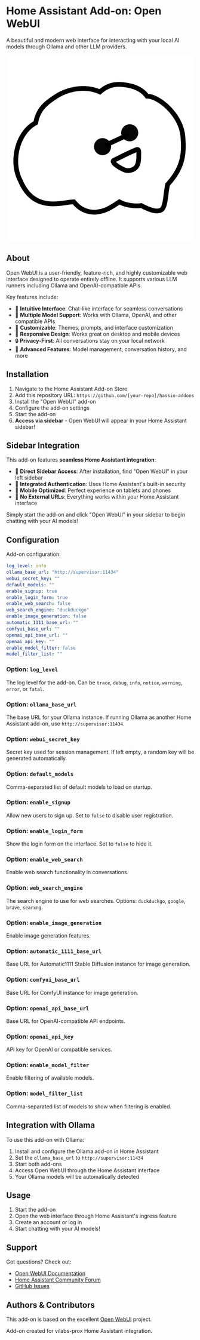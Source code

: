 # Home Assistant Add-on: Open WebUI

A beautiful and modern web interface for interacting with your local AI models through Ollama and other LLM providers.

![Open WebUI Logo][logo]

## About

Open WebUI is a user-friendly, feature-rich, and highly customizable web interface designed to operate entirely offline. It supports various LLM runners including Ollama and OpenAI-compatible APIs.

Key features include:

- 🚀 **Intuitive Interface**: Chat-like interface for seamless conversations
- 🔄 **Multiple Model Support**: Works with Ollama, OpenAI, and other compatible APIs
- 🎨 **Customizable**: Themes, prompts, and interface customization
- 📱 **Responsive Design**: Works great on desktop and mobile devices
- 🔒 **Privacy-First**: All conversations stay on your local network
- 🔧 **Advanced Features**: Model management, conversation history, and more

## Installation

1. Navigate to the Home Assistant Add-on Store
2. Add this repository URL: `https://github.com/[your-repo]/hassio-addons`
3. Install the "Open WebUI" add-on
4. Configure the add-on settings
5. Start the add-on
6. **Access via sidebar** - Open WebUI will appear in your Home Assistant sidebar!

## Sidebar Integration

This add-on features **seamless Home Assistant integration**:

- 🔗 **Direct Sidebar Access**: After installation, find "Open WebUI" in your left sidebar
- 🔐 **Integrated Authentication**: Uses Home Assistant's built-in security
- 📱 **Mobile Optimized**: Perfect experience on tablets and phones
- 🚀 **No External URLs**: Everything works within your Home Assistant interface

Simply start the add-on and click "Open WebUI" in your sidebar to begin chatting with your AI models!

## Configuration

Add-on configuration:

```yaml
log_level: info
ollama_base_url: "http://supervisor:11434"
webui_secret_key: ""
default_models: ""
enable_signup: true
enable_login_form: true
enable_web_search: false
web_search_engine: "duckduckgo"
enable_image_generation: false
automatic_1111_base_url: ""
comfyui_base_url: ""
openai_api_base_url: ""
openai_api_key: ""
enable_model_filter: false
model_filter_list: ""
```

### Option: `log_level`

The log level for the add-on. Can be `trace`, `debug`, `info`, `notice`, `warning`, `error`, or `fatal`.

### Option: `ollama_base_url`

The base URL for your Ollama instance. If running Ollama as another Home Assistant add-on, use `http://supervisor:11434`.

### Option: `webui_secret_key`

Secret key used for session management. If left empty, a random key will be generated automatically.

### Option: `default_models`

Comma-separated list of default models to load on startup.

### Option: `enable_signup`

Allow new users to sign up. Set to `false` to disable user registration.

### Option: `enable_login_form`

Show the login form on the interface. Set to `false` to hide it.

### Option: `enable_web_search`

Enable web search functionality in conversations.

### Option: `web_search_engine`

The search engine to use for web searches. Options: `duckduckgo`, `google`, `brave`, `searxng`.

### Option: `enable_image_generation`

Enable image generation features.

### Option: `automatic_1111_base_url`

Base URL for Automatic1111 Stable Diffusion instance for image generation.

### Option: `comfyui_base_url`

Base URL for ComfyUI instance for image generation.

### Option: `openai_api_base_url`

Base URL for OpenAI-compatible API endpoints.

### Option: `openai_api_key`

API key for OpenAI or compatible services.

### Option: `enable_model_filter`

Enable filtering of available models.

### Option: `model_filter_list`

Comma-separated list of models to show when filtering is enabled.

## Integration with Ollama

To use this add-on with Ollama:

1. Install and configure the Ollama add-on in Home Assistant
2. Set the `ollama_base_url` to `http://supervisor:11434`
3. Start both add-ons
4. Access Open WebUI through the Home Assistant interface
5. Your Ollama models will be automatically detected

## Usage

1. Start the add-on
2. Open the web interface through Home Assistant's ingress feature
3. Create an account or log in
4. Start chatting with your AI models!

## Support

Got questions? Check out:

- [Open WebUI Documentation](https://docs.openwebui.com/)
- [Home Assistant Community Forum](https://community.home-assistant.io/)
- [GitHub Issues](https://github.com/open-webui/open-webui/issues)

## Authors & Contributors

This add-on is based on the excellent [Open WebUI](https://github.com/open-webui/open-webui) project.

Add-on created for vilabs-prox Home Assistant integration.

[logo]: https://raw.githubusercontent.com/open-webui/open-webui/main/static/favicon.png
